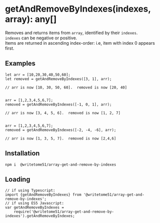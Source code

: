 # getAndRemoveByIndexes(indexes, array):  any[] 

Removes and returns items from `array`, identified by their `indexes`.   
`indexes` can be negative or positive.   
Items are returned in ascending index-order: i.e, item with index 0 appears first.  

## Examples
```
let arr = [10,20,30,40,50,60];
let removed = getAndRemoveByIndexes([3, 1], arr);

// arr is now [10, 30, 50, 60].  removed is now [20, 40]


arr = [1,2,3,4,5,6,7];
removed = getAndRemoveByIndexes([-1, 0, 1], arr);

// arr is now [3, 4, 5, 6].  removed is now [1, 2, 7]


arr = [1,2,3,4,5,6,7];
removed = getAndRemoveByIndexes([-2, -4, -6], arr);

// arr is now [1, 3, 5, 7].  removed is now [2,4,6]
```


## Installation
`npm i  @writetome51/array-get-and-remove-by-indexes`


## Loading
```
// if using Typescript:
import {getAndRemoveByIndexes} from '@writetome51/array-get-and-remove-by-indexes';
// if using ES5 Javascript:
var getAndRemoveByIndexes = 
    require('@writetome51/array-get-and-remove-by-indexes').getAndRemoveByIndexes;
```